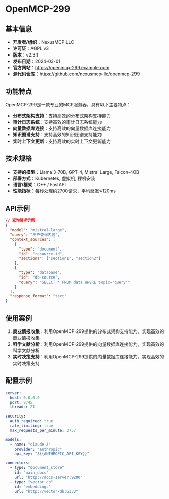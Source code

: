 # OpenMCP-299

## 基本信息

- **开发者/组织**：NexusMCP LLC
- **许可证**：AGPL v3
- **版本**：v2.3.1
- **发布日期**：2024-03-01
- **官方网站**：https://openmcp-299.example.com
- **源代码仓库**：https://github.com/nexusmcp-llc/openmcp-299

## 功能特点

OpenMCP-299是一款专业的MCP服务器，具有以下主要特点：

- **分布式架构支持**：支持高效的分布式架构支持能力
- **审计日志系统**：支持高效的审计日志系统能力
- **向量数据库连接**：支持高效的向量数据库连接能力
- **知识图谱支持**：支持高效的知识图谱支持能力
- **实时上下文更新**：支持高效的实时上下文更新能力


## 技术规格

- **支持的模型**：Llama 3-70B, GPT-4, Mistral Large, Falcon-40B
- **部署方式**：Kubernetes, 虚拟机, 裸机安装
- **语言/框架**：C++ / FastAPI
- **性能指标**：每秒处理约2700请求，平均延迟<120ms

## API示例

```json
// 查询请求示例
{
  "model": "mistral-large",
  "query": "用户查询内容",
  "context_sources": [
    {
      "type": "document",
      "id": "resource-id",
      "sections": ["section1", "section2"]
    },
    {
      "type": "database",
      "id": "db-source",
      "query": "SELECT * FROM data WHERE topic='query'"
    }
  ],
  "response_format": "text"
}
```

## 使用案例

1. **商业情报收集**：利用OpenMCP-299提供的分布式架构支持能力，实现高效的商业情报收集
2. **科学文献分析**：利用OpenMCP-299提供的向量数据库连接能力，实现高效的科学文献分析
3. **实时决策支持**：利用OpenMCP-299提供的向量数据库连接能力，实现高效的实时决策支持


## 配置示例

```yaml
server:
  host: 0.0.0.0
  port: 8745
  threads: 21

security:
  auth_required: true
  rate_limiting: true
  max_requests_per_minute: 3757

models:
  - name: "claude-3"
    provider: "anthropic"
    api_key: "${{ANTHROPIC_API_KEY}}"

connectors:
  - type: "document_store"
    id: "main_docs"
    url: "http://docs-server:9200"
  - type: "vector_db"
    id: "embeddings"
    url: "http://vector-db:6333"
```